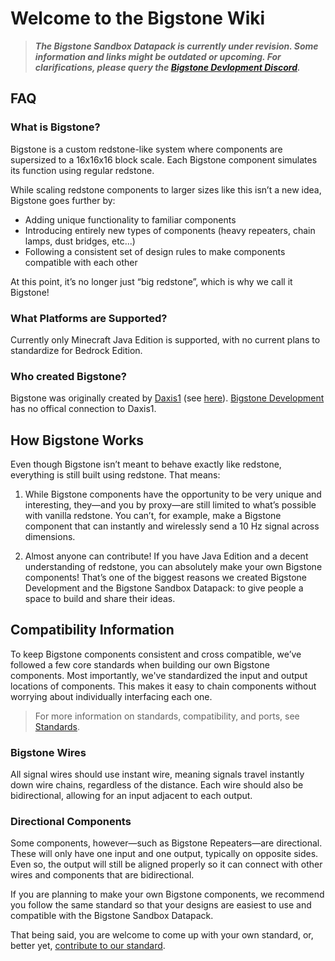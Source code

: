 # Welcome to the Bigstone Wiki

> _**The Bigstone Sandbox Datapack is currently under revision. Some information and links might be outdated or upcoming. For clarifications, please query the [Bigstone Devlopment Discord](https://discord.bigstone.dev).**_

## FAQ

### What is Bigstone?

Bigstone is a custom redstone-like system where components are supersized to a 16x16x16 block scale. Each Bigstone component simulates its function using regular redstone.

While scaling redstone components to larger sizes like this isn’t a new idea, Bigstone goes further by:

- Adding unique functionality to familiar components
- Introducing entirely new types of components (heavy repeaters, chain lamps, dust bridges, etc...)
- Following a consistent set of design rules to make components compatible with each other

At this point, it’s no longer just “big redstone”, which is why we call it Bigstone!

### What Platforms are Supported?

Currently only Minecraft Java Edition is supported, with no current plans to standardize for Bedrock Edition.

### Who created Bigstone?

Bigstone was originally created by [Daxis1](https://www.youtube.com/@Daxis1) (see [here](https://www.youtube.com/watch?v=0IJjAAtt9Z0)). [Bigstone Development](https://github.com/BigstoneDevelopment) has no offical connection to Daxis1.

## How Bigstone Works

Even though Bigstone isn’t meant to behave exactly like redstone, everything is still built using redstone. That means:

<!--TODO: replace 10 hz with a gt count-->
1. While Bigstone components have the opportunity to be very unique and interesting, they—and you by proxy—are still limited to what’s possible with vanilla redstone. You can’t, for example, make a Bigstone component that can instantly and wirelessly send a 10 Hz signal across dimensions.

1. Almost anyone can contribute! If you have Java Edition and a decent understanding of redstone, you can absolutely make your own Bigstone components! That’s one of the biggest reasons we created Bigstone Development and the Bigstone Sandbox Datapack: to give people a space to build and share their ideas.

## Compatibility Information

To keep Bigstone components consistent and cross compatible, we’ve followed a few core standards when building our own Bigstone components. Most importantly, we've standardized the input and output locations of components. This makes it easy to chain components without worrying about individually interfacing each one.

> For more information on standards, compatibility, and ports, see [Standards](https://wiki.bigstone.dev/standards).

### Bigstone Wires

All signal wires should use instant wire, meaning signals travel instantly down wire chains, regardless of the distance. Each wire should also be bidirectional, allowing for an input adjacent to each output.

### Directional Components

Some components, however—such as Bigstone Repeaters—are directional. These will only have one input and one output, typically on opposite sides. Even so, the output will still be aligned properly so it can connect with other wires and components that are bidirectional.

If you are planning to make your own Bigstone components, we recommend you follow the same standard so that your designs are easiest to use and compatible with the Bigstone Sandbox Datapack.

That being said, you are welcome to come up with your own standard, or, better yet, [contribute to our standard](https://github.com/BigstoneDevelopment/datapack-wiki).